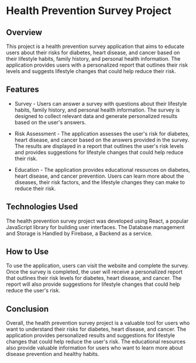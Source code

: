 # Health Prevention Survey Project

## Overview

This project is a health prevention survey application that aims to educate users about their risks for diabetes, heart disease, and cancer based on their lifestyle habits, family history, and personal health information. The application provides users with a personalized report that outlines their risk levels and suggests lifestyle changes that could help reduce their risk.

## Features

* Survey - Users can answer a survey with questions about their lifestyle habits, family history, and personal health information. The survey is designed to collect relevant data and generate personalized results based on the user's answers.

* Risk Assessment - The application assesses the user's risk for diabetes, heart disease, and cancer based on the answers provided in the survey. The results are displayed in a report that outlines the user's risk levels and provides suggestions for lifestyle changes that could help reduce their risk.

* Education - The application provides educational resources on diabetes, heart disease, and cancer prevention. Users can learn more about the diseases, their risk factors, and the lifestyle changes they can make to reduce their risk.

## Technologies Used

The health prevention survey project was developed using React, a popular JavaScript library for building user interfaces. The Database management and Storage is Handled by Firebase, a Backend as a service. 

## How to Use
To use the application, users can visit the website and complete the survey. Once the survey is completed, the user will receive a personalized report that outlines their risk levels for diabetes, heart disease, and cancer. The report will also provide suggestions for lifestyle changes that could help reduce the user's risk.

## Conclusion

Overall, the health prevention survey project is a valuable tool for users who want to understand their risks for diabetes, heart disease, and cancer. The application provides personalized results and suggestions for lifestyle changes that could help reduce the user's risk. The educational resources also provide valuable information for users who want to learn more about disease prevention and healthy habits.
